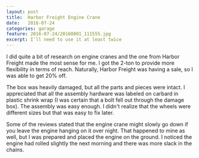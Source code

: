 ```yaml
---
layout: post
title:  Harbor Freight Engine Crane
date:   2016-07-24
categories: garage
feature: 2016-07-24/20160801_111555.jpg
excerpt: I'll need to use it at least twice
---
```


I did quite a bit of research on engine cranes and the one from Harbor Freight made the most sense for me.  I got the 2-ton to provide more flexibility in terms of reach.  Naturally, Harbor Freight was having a sale, so I was able to get 20% off.  

The box was heavily damaged, but all the parts and pieces were intact.  I appreciated that all the assembly hardware was labeled on carbard in plastic shrink wrap (I was certain that a bolt fell out through the damage box).  The assembly was easy enough.  I didn't realize that the wheels were different sizes but that was easy to fix later.  

Some of the reviews stated that the engine crane might slowly go down if you leave the engine hanging on it over night. That happened to mine as well, but I was prepared and placed the engine on the ground.  I noticed the engine had rolled slightly the next morning and there was more slack in the chains.   